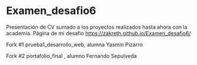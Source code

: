 # Examen_desafio6
Presentación de CV sumado a los proyectos realizados hasta ahora con la academia.
Página de mi desafio https://zakreth.github.io/Examen_desafio6/

Fork #1 prueba1_desarrollo_web, alumna Yasmin Pizarro

Fork #2 portafolio_final , alumno Fernando Sepulveda
